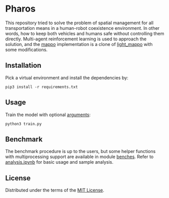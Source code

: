 # Pharos

This repository tried to solve the problem of spatial management for all transportation means in a human-robot coexistence environment. In other words, how to keep both vehicles and humans safe without controlling them directly. Multi-agent reinforcement learning is used to approach the solution, and the [mappo](mappo) implementation is a clone of [light_mappo](https://github.com/tinyzqh/light_mappo) with some modifications.

## Installation

Pick a virtual environment and install the dependencies by:

```shell
pip3 install -r requirements.txt
```

## Usage

Train the model with optional [arguments](mappo/config.py):

```shell
python3 train.py
```

## Benchmark

The benchmark procedure is up to the users, but some helper functions with multiprocessing support are available in module [benches](benches). Refer to [analysis.ipynb](analysis.ipynb) for basic usage and sample analysis.

## License

Distributed under the terms of the [MIT License](LICENSE).
